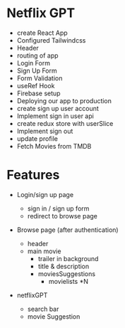 # Netflix GPT

- create React App
- Configured Tailwindcss
- Header 
- routing of app
- Login Form 
- Sign Up Form 
- Form Validation
- useRef Hook
- Firebase setup
- Deploying our app to production
- create sign up user account
- Implement sign in user api
- create redux store with userSlice
- Implement sign out 
- update profile
- Fetch Movies from TMDB 


# Features
- Login/sign up page
  - sign in / sign up form
  - redirect to browse page

- Browse page (after authentication)
  - header
  - main movie
     - trailer in background
     - title & description
     - moviesSuggestions
       - movielists *N
- netflixGPT 
  - search bar
  - movie Suggestion